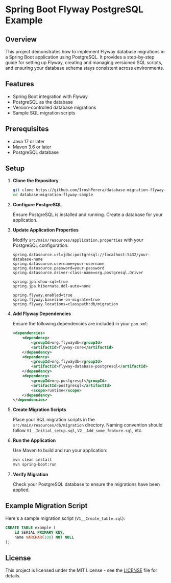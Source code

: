 # Spring Boot Flyway PostgreSQL Example

## Overview

This project demonstrates how to implement Flyway database migrations in a Spring Boot application using PostgreSQL. It provides a step-by-step guide for setting up Flyway, creating and managing versioned SQL scripts, and ensuring your database schema stays consistent across environments.

## Features

- Spring Boot integration with Flyway
- PostgreSQL as the database
- Version-controlled database migrations
- Sample SQL migration scripts

## Prerequisites

- Java 17 or later
- Maven 3.6 or later
- PostgreSQL database

## Setup

1. **Clone the Repository**

    ```bash
    git clone https://github.com/IroshPerera/database-migration-flyway-sample.git
    cd database-migration-flyway-sample
    ```

2. **Configure PostgreSQL**

   Ensure PostgreSQL is installed and running. Create a database for your application.

3. **Update Application Properties**

   Modify `src/main/resources/application.properties` with your PostgreSQL configuration:

    ```properties
    spring.datasource.url=jdbc:postgresql://localhost:5432/your-database-name
    spring.datasource.username=your-username
    spring.datasource.password=your-password
    spring.datasource.driver-class-name=org.postgresql.Driver
    
    spring.jpa.show-sql=true
    spring.jpa.hibernate.ddl-auto=none

    spring.flyway.enabled=true
    spring.flyway.baseline-on-migrate=true
    spring.flyway.locations=classpath:db/migration
    ```

4. **Add Flyway Dependencies**

   Ensure the following dependencies are included in your `pom.xml`:

    ```xml
    <dependencies>
        <dependency>
            <groupId>org.flywaydb</groupId>
            <artifactId>flyway-core</artifactId>
        </dependency>
        <dependency>
            <groupId>org.flywaydb</groupId>
            <artifactId>flyway-database-postgresql</artifactId>
        </dependency>
        <dependency>
            <groupId>org.postgresql</groupId>
            <artifactId>postgresql</artifactId>
            <scope>runtime</scope>
        </dependency>
    </dependencies>
    ```

5. **Create Migration Scripts**

   Place your SQL migration scripts in the `src/main/resources/db/migration` directory. Naming convention should follow `V1__Initial_setup.sql`, `V2__Add_some_feature.sql`, etc.

6. **Run the Application**

   Use Maven to build and run your application:

    ```bash
    mvn clean install
    mvn spring-boot:run
    ```

7. **Verify Migration**

   Check your PostgreSQL database to ensure the migrations have been applied.

## Example Migration Script

Here's a sample migration script (`V1__Create_table.sql`):

```sql
CREATE TABLE example (
    id SERIAL PRIMARY KEY,
    name VARCHAR(100) NOT NULL
);
```

## License

This project is licensed under the MIT License - see the [LICENSE](LICENSE) file for details.
